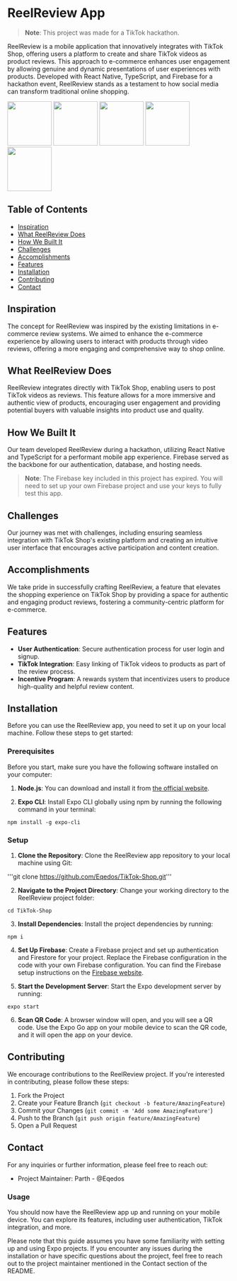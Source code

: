 # ReelReview App

> **Note**: This project was made for a TikTok hackathon.


ReelReview is a mobile application that innovatively integrates with TikTok Shop, offering users a platform to create and share TikTok videos as product reviews. This approach to e-commerce enhances user engagement by allowing genuine and dynamic presentations of user experiences with products. Developed with React Native, TypeScript, and Firebase for a hackathon event, ReelReview stands as a testament to how social media can transform traditional online shopping.

<p>
  <img src="https://github.com/Eqedos/TikTok-Shop/assets/113342246/5a678742-ea63-4147-ba8d-ce89bfac199d" width="100">
  <img src="https://github.com/Eqedos/TikTok-Shop/assets/113342246/eedc11f0-7ff4-4f0b-ac8b-9c6251205f27" width="100">
  <img src="https://github.com/Eqedos/TikTok-Shop/assets/113342246/844beeeb-5dd2-4da0-bffe-018acbba7960" width="100">
  <img src="https://github.com/Eqedos/TikTok-Shop/assets/113342246/57d56849-c59c-438a-af5f-941ae30f34fd" width="100">
  <img src="https://github.com/Eqedos/TikTok-Shop/assets/113342246/4c82ac47-f6c0-4710-87e7-c384ced8baca" width="100">
</p>

## Table of Contents
- [Inspiration](#inspiration)
- [What ReelReview Does](#what-reelreview-does)
- [How We Built It](#how-we-built-it)
- [Challenges](#challenges)
- [Accomplishments](#accomplishments)
- [Features](#features)
- [Installation](#installation)
- [Contributing](#contributing)
- [Contact](#contact)

## Inspiration
The concept for ReelReview was inspired by the existing limitations in e-commerce review systems. We aimed to enhance the e-commerce experience by allowing users to interact with products through video reviews, offering a more engaging and comprehensive way to shop online.

## What ReelReview Does
ReelReview integrates directly with TikTok Shop, enabling users to post TikTok videos as reviews. This feature allows for a more immersive and authentic view of products, encouraging user engagement and providing potential buyers with valuable insights into product use and quality.

## How We Built It
Our team developed ReelReview during a hackathon, utilizing React Native and TypeScript for a performant mobile app experience. Firebase served as the backbone for our authentication, database, and hosting needs.

> **Note**: The Firebase key included in this project has expired. You will need to set up your own Firebase project and use your keys to fully test this app.

## Challenges
Our journey was met with challenges, including ensuring seamless integration with TikTok Shop's existing platform and creating an intuitive user interface that encourages active participation and content creation.

## Accomplishments
We take pride in successfully crafting ReelReview, a feature that elevates the shopping experience on TikTok Shop by providing a space for authentic and engaging product reviews, fostering a community-centric platform for e-commerce.

## Features
- **User Authentication**: Secure authentication process for user login and signup.
- **TikTok Integration**: Easy linking of TikTok videos to products as part of the review process.
- **Incentive Program**: A rewards system that incentivizes users to produce high-quality and helpful review content.

## Installation

Before you can use the ReelReview app, you need to set it up on your local machine. Follow these steps to get started:

### Prerequisites

Before you start, make sure you have the following software installed on your computer:

1. **Node.js**: You can download and install it from [the official website](https://nodejs.org/).

2. **Expo CLI**: Install Expo CLI globally using npm by running the following command in your terminal:

```npm install -g expo-cli```


### Setup

1. **Clone the Repository**: Clone the ReelReview app repository to your local machine using Git:

'''git clone https://github.com/Eqedos/TikTok-Shop.git'''


2. **Navigate to the Project Directory**: Change your working directory to the ReelReview project folder:

```cd TikTok-Shop```


3. **Install Dependencies**: Install the project dependencies by running:

```npm i```


4. **Set Up Firebase**: Create a Firebase project and set up authentication and Firestore for your project. Replace the Firebase configuration in the code with your own Firebase configuration. You can find the Firebase setup instructions on the [Firebase website](https://firebase.google.com/docs/web/setup).

5. **Start the Development Server**: Start the Expo development server by running:

```expo start```


6. **Scan QR Code**: A browser window will open, and you will see a QR code. Use the Expo Go app on your mobile device to scan the QR code, and it will open the app on your device.

## Contributing
We encourage contributions to the ReelReview project. If you're interested in contributing, please follow these steps:

1. Fork the Project
2. Create your Feature Branch (`git checkout -b feature/AmazingFeature`)
3. Commit your Changes (`git commit -m 'Add some AmazingFeature'`)
4. Push to the Branch (`git push origin feature/AmazingFeature`)
5. Open a Pull Request

## Contact
For any inquiries or further information, please feel free to reach out:

- Project Maintainer: Parth - @Eqedos


### Usage

You should now have the ReelReview app up and running on your mobile device. You can explore its features, including user authentication, TikTok integration, and more.

Please note that this guide assumes you have some familiarity with setting up and using Expo projects. If you encounter any issues during the installation or have specific questions about the project, feel free to reach out to the project maintainer mentioned in the Contact section of the README.


